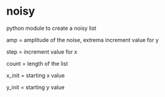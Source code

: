 # noisy
python module to create a noisy list

amp = amplitude of the noise, extrema increment value for y

step = increment value for x

count = length of the list

x_init = starting x value

y_init = starting y value
